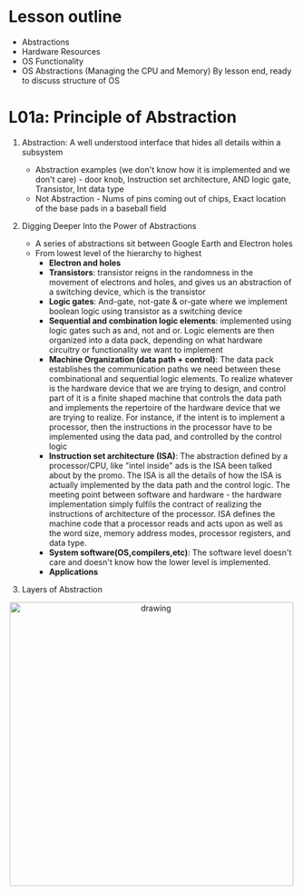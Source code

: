 # Lesson outline
- Abstractions
- Hardware Resources
- OS Functionality
- OS Abstractions (Managing the CPU and Memory)
By lesson end, ready to discuss structure of OS

# L01a: Principle of Abstraction
1. Abstraction: A well understood interface that hides all details within a subsystem
   - Abstraction examples (we don't know how it is implemented and we don't care) - door knob, Instruction set architecture, AND logic gate, Transistor, Int data type
   - Not Abstraction - Nums of pins coming out of chips, Exact location of the base pads in a baseball field
2. Digging Deeper Into the Power of Abstractions
   - A series of abstractions sit between Google Earth and Electron holes
   - From lowest level of the hierarchy to highest
     - **Electron and holes**
     - **Transistors**: transistor reigns in the randomness in the movement of electrons and holes, and gives us an abstraction of a switching device, which is the transistor
     - **Logic gates**: And-gate, not-gate & or-gate where we implement boolean logic using transistor as a switching device
     - **Sequential and combination logic elements**: implemented using logic gates such as and, not and or. Logic elements are then organized into a data pack, depending on what hardware circuitry or functionality we want to implement
     - **Machine Organization (data path + control)**: The data pack establishes the communication paths we need between these combinational and sequential logic elements. To realize whatever is the hardware device that we are trying to design, and control part of it is a finite shaped machine that controls the data path and implements the repertoire of the hardware device that we are trying to realize. For instance, if the intent is to implement a processor, then the instructions in the processor have to be implemented using the data pad, and controlled by the control logic
     - **Instruction set architecture (ISA)**: The abstraction defined by a processor/CPU, like "intel inside" ads is the ISA been talked about by the promo. The ISA is all the details of how the ISA is actually implemented by the data path and the control logic. The meeting point between software and hardware - the hardware implementation simply fulfils the contract of realizing the instructions of architecture of the processor. ISA defines the machine code that a processor reads and acts upon as well as the word size, memory address modes, processor registers, and data type.
     - **System software(OS,compilers,etc)**: The software level doesn't care and doesn't know how the lower level  is implemented.
     - **Applications**

3. Layers of Abstraction
<p align="center">
   <img src="https://user-images.githubusercontent.com/62491253/149035805-ea0a6482-b8dd-4173-8b97-70871f714c49.png" alt="drawing" width="500"/>
</p>

